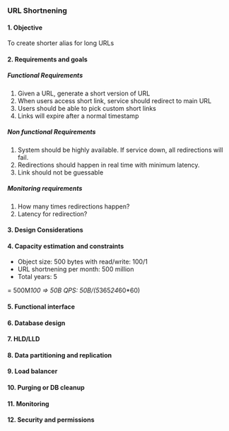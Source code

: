 ### URL Shortnening

#### 1. Objective
To create shorter alias for long URLs

#### 2. Requirements and goals

##### Functional Requirements
1. Given a URL, generate a short version of URL
2. When users access short link, service should redirect to main URL
3. Users should be able to pick custom short links
4. Links will expire after a normal timestamp

##### Non functional Requirements
1. System should be highly available. If service down, all redirections will fail.
2. Redirections should happen in real time with minimum latency.
3. Link should not be guessable

##### Monitoring requirements
1. How many times redirections happen?
2. Latency for redirection?

#### 3. Design Considerations

#### 4. Capacity estimation and constraints
* Object size: 500 bytes with read/write: 100/1
* URL shortnening per month: 500 million
* Total years: 5

 = 500M*100 => 50B
 QPS: 50B/(5*365*24*60*60)

#### 5. Functional interface

#### 6. Database design

#### 7. HLD/LLD

#### 8. Data partitioning and replication

#### 9. Load balancer

#### 10. Purging or DB cleanup

#### 11. Monitoring

#### 12. Security and permissions 